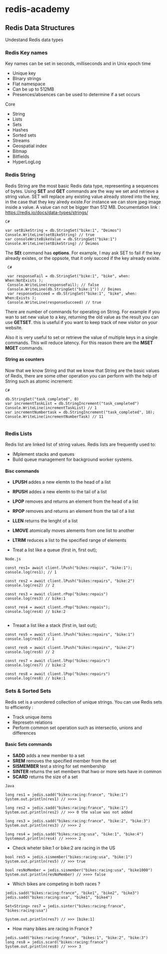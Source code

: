 # redis-academy

## Redis Data Structures 

Undestand Redis data types 

### Redis Key names 

Key names can be set in seconds, milliseconds and in Unix epoch time 

- Unique key
- BInary strings
- Flat namespace
- Can be up to 512MB
- Presences/absences can be used to determine if a set occurs

Core 

- String 
- Lists 
- Sets 
- Hashes 
- Sorted sets 
- Streams 
- Geospatial index 
- Bitmap 
- Bitfields 
- HyperLogLog


### Redis String 

Redis String are the most basic Redis data type, representing a sequences of bytes. Using **SET** and **GET** commands are the way we set and retrieve a string value. SET will replace any existing value already stored into the key, in the case that they key alredy existe.For instance we can store jpeg image inside a value. A value can not be bigger than 512 MB.
Documentation link : https://redis.io/docs/data-types/strings/

```
C#

var setBikeString = db.StringSet("bike:1", "Deimos")
Console.WriteLine(setBikeString) // true
var consoleWriteBikeValue = db.StringGet("bike:1")
Console.WriteLine(setBikeString) // Deimos
```

The **SEt** command has **options**. For example, I may ask SET to fail if the key already existes, or the oppsote, that it only succed if the key already existe.

```
 C#

 var responseFail = db.StringSet("bike:1", "bike", when: When:NotExists ); 
 Console.WriteLine(responseFail); // false
 Console.WriteLine(db.StringGet("bike:1")) // Deimos
 var responseSucceed = db.StringSet("bike:1", "bike", when: When:Exists ); 
 Console.WriteLine(responseSucceed) // true
```

There are number of commands for operating on String. For example if you wan to set new value to a key, returning the old value as the result you can use **GETSET**. this is useful if you want to keep track of new visitor on your website. 

Also it is very useful to set or retrieve the value of multiple keys in a single commands. This will reduce latency. For this reason there are the **MSET** **MGET** commands.

#### String as counters 

Now that we know String and that we know that String are the basic values of Redis, there are some other operation you can perform with the help of String such as atomic increment: 

```
C#

db.StringSet("task_completed", 0)
var incrementTaskList = db.StringIncrement("task_completed")
Console.WriteLine(incrementTaskList) // 1
var incrementNumbertask = db.StringIncrement("task_completed", 10);
Console.WriteLine(incrementNumberTask) // 11


```

### Redis Lists 

Redis list are linked list of string values. Redis lists are frequently used to: 

- IMplement stacks and queues 
- Build queue management for background worker systems.

#### Bisc commands 

- **LPUSH** addes a new elemtn to  the head of a list
- **RPUSH** addes a new elemtn to the tail  of a list
- **LPOP** removes and returns an element from the head of a list
- **RPOP** removes and returns an element from the tail of a list
- **LLEN** returns the lenght of a list
- **LMOVE** atomically moves alements from one list to another
- **LTRIM** reduces a list to the specified range of elements 

- Treat a list like a queue (first in, first out);

```
Node.js

const res1= await client.lPush("bikes:reapis", "bike:1");
console.log(res1); // 1

const res2 = await client.lPush("bikes:repairs", "bike:2")
console.log(res2) // 2

const res3 = await client.rPop("bikes:repais")
console.log(res3) // bike:1

const res4 = await client.rPop("bikes:repais");
console.log(res4) // bike:2


```

- Treaat a list like a stack (first in, last out);

```
const res5 = await client.lPush("bikes:repairs", "bike:1")
console.log(res5) // 1

const res6 = await client.lPush("bikes:repairs", "bike:2")
console.log(res6) // 2

const res7 = await client.lPop("bikes:repairs")
console.log(res7) // bike:2

const res8 = await client.lPop("bikes:repairs")
console.log(res8) // bike:1
```


### Sets & Sorted Sets

Redis set is a unordered collection of unique strings. You can use Redis sets to efficiently :

- Track unique items
- Represetn relations 
- Perform common set operation such as intersectio, unions and differences 

#### Basic Sets commands 

- **SADD** adds a new member to a set
- **SREM** removes the specified member from the set
- **SISMEMBER** test a string for set membership
- **SINTER** returns the set members that hwo or more sets have in common 
- **SCARD** returns the size of a set

```
Java

long res1 = jedis.sadd("bikes:racing:france", "bike:1")
System.out.println(res1) // >>>> 1 

long res2 = jedis.sadd("bikes:racing:france", "bike:1")
System.out.println(res2) // >>> 0 the value was not added

long res3 = jedis.sadd("bikes:racing:france", "bike:2", "bike:3")
System.out.println(res3) // >>>> 2 

long res4 = jedis.sadd("bikes:racing:usa", "bike:1", "bike:4")
Systemout.println(res4) // >>>>> 2

```

- Check wheter bike:1 or bike:2 are racing in the US
```
bool res5 = jedis.sismember("bikes:racing:usa", "bike:1")
System.out.println(res5) // >>> true

bool resNoMember = jedis.sismember("bikes:racing:usa", "bike1000")
System.out.println(resNoMember) // >>>> false
```
- Which bikes are competing in both races ? 

```
jedis.sadd("bikes:racing:france", "bike1", "bike2", "bike3")
jedis.sadd("bikes:racing:usa", "bike1", "bike4")

Set<String> res7 = jedis.sinter("bikes:racing:france", "bikes:racing:usa")

System.out.println(res7) // >>> [bike:1]
```

- How many bikes are racing in France ? 
```
jedis.sadd("bikes:racing:france", "bikes:1", "bike:2", "bike:3")
long res8 = jedis.scard("bikes:racing:france")
System.out.println(res8) // >>>> 3
```